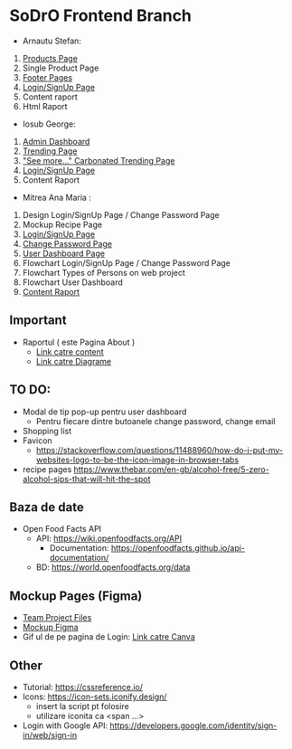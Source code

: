 # SoDrO Frontend Branch

* Arnautu Stefan:
1) [Products Page](https://github.com/AnaMitrea/SoDrO/blob/frontend/Frontend/pages/products.html)
2) Single Product Page
3) [Footer Pages](https://github.com/AnaMitrea/SoDrO/tree/frontend/footer-pages)
4) [Login/SignUp Page](https://github.com/AnaMitrea/SoDrO/blob/frontend/Frontend/pages/login.html)
5) Content raport
6) Html Raport

* Iosub George:
1) [Admin Dashboard](https://github.com/AnaMitrea/SoDrO/blob/frontend/Frontend/pages/admin.html)
2) [Trending Page](https://github.com/AnaMitrea/SoDrO/blob/frontend/Frontend/pages/trending.html)
3) ["See more..." Carbonated Trending Page](https://github.com/AnaMitrea/SoDrO/blob/frontend/Frontend/pages/seeMore-Carbonated.html)
4) [Login/SignUp Page](https://github.com/AnaMitrea/SoDrO/blob/frontend/Frontend/pages/login.html)
5) Content Raport

* Mitrea Ana Maria :
1) Design Login/SignUp Page / Change Password Page
2) Mockup Recipe Page
3) [Login/SignUp Page](https://github.com/AnaMitrea/SoDrO/blob/frontend/Frontend/pages/login.html)
4) [Change Password Page](https://github.com/AnaMitrea/SoDrO/blob/frontend/Frontend/pages/change-psswd.html)
5) [User Dashboard Page](https://github.com/AnaMitrea/SoDrO/blob/frontend/Frontend/pages/dashboard.html)
6) Flowchart Login/SignUp Page / Change Password Page
7) Flowchart Types of Persons on web project
8) Flowchart User Dashboard
9) [Content Raport](https://docs.google.com/document/d/1EpaB2dD9dGkpIuNEiEwlLKstR_VZaf8X6zi2vS0TJ8w/edit?usp=sharing) 

Important
-
- Raportul ( este Pagina About )
  - [Link catre content](https://docs.google.com/document/d/1EpaB2dD9dGkpIuNEiEwlLKstR_VZaf8X6zi2vS0TJ8w/edit?usp=sharing) 
  - [Link catre Diagrame](https://app.diagrams.net/#G1NGb63_7A5tcBbludx_GAKAUkzINydGFb) 

TO DO:
- 
- Modal de tip pop-up pentru user dashboard
  - Pentru fiecare dintre butoanele change password, change email
- Shopping list
- Favicon
  - https://stackoverflow.com/questions/11488960/how-do-i-put-my-websites-logo-to-be-the-icon-image-in-browser-tabs 
- recipe pages https://www.thebar.com/en-gb/alcohol-free/5-zero-alcohol-sips-that-will-hit-the-spot


Baza de date
-
- Open Food Facts API
  - API: https://wiki.openfoodfacts.org/API 
    - Documentation: https://openfoodfacts.github.io/api-documentation/ 
  - BD: https://world.openfoodfacts.org/data

Mockup Pages (Figma)
-
- [Team Project Files](https://www.figma.com/files/project/52608614/SoDro---Team-Project?fuid=1089204224887292505)
- [Mockup Figma](https://www.figma.com/file/qEBOpYWrTUl1x5rrWwL7kO/Frontend-MockUps?node-id=260%3A2) 
- Gif ul de pe pagina de Login: [Link catre Canva](https://www.canva.com/design/DAE9xmvDLaQ/KA_Z85hGtcc97XENn50lXQ/view?utm_content=DAE9xmvDLaQ&utm_campaign=designshare&utm_medium=link2&utm_source=sharebutton)

Other
-
- Tutorial: https://cssreference.io/
- Icons: https://icon-sets.iconify.design/
  - insert la script pt folosire
  - utilizare iconita ca <span ...></span>
- Login with Google API: https://developers.google.com/identity/sign-in/web/sign-in
